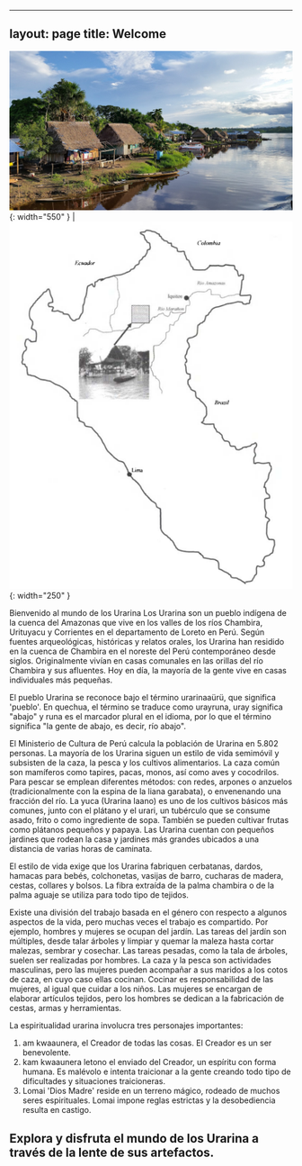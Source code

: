 ---
layout: page
title: Welcome
--

![alt-text-1](assets/img/panoramio_2.jpg "Urarina picture"){: width="550" } | ![alt-text-2](assets/img/map_ura.png "Urarina teritory"){: width="250" }

Bienvenido al mundo de los Urarina
Los Urarina son un pueblo indígena de la cuenca del Amazonas que vive en los valles de los ríos Chambira, Urituyacu y Corrientes en el departamento de Loreto en Perú. Según fuentes arqueológicas, históricas y relatos orales, los Urarina han residido en la cuenca de Chambira en el noreste del Perú contemporáneo desde siglos. Originalmente vivían en casas comunales en  las orillas del río Chambira y sus afluentes. Hoy en día, la mayoría de la gente vive en casas individuales más pequeñas.

El pueblo Urarina se reconoce bajo el término urarinaaürü, que significa 'pueblo'. En quechua, el término se traduce como urayruna, uray significa "abajo" y runa es el marcador plural en el idioma, por lo que el término significa "la gente de abajo, es decir, río abajo".

  El Ministerio de Cultura de Perú calcula la población de Urarina en 5.802 personas. La mayoría de los Urarina siguen un estilo de vida semimóvil y subsisten de la caza, la pesca y los cultivos alimentarios. La caza común son mamíferos como tapires, pacas, monos, así como aves y cocodrilos. Para pescar se emplean diferentes métodos: con redes, arpones o anzuelos (tradicionalmente con la espina de la liana garabata), o envenenando una fracción del río. La yuca (Urarina laano) es uno de los cultivos básicos más comunes, junto con el plátano y el urari, un tubérculo que se consume asado, frito o como ingrediente de sopa. También se pueden cultivar frutas como plátanos pequeños y papaya. Las Urarina cuentan con pequeños jardines que rodean la casa y jardines más grandes ubicados a una distancia de varias horas de caminata.

El estilo de vida exige que los Urarina fabriquen cerbatanas, dardos, hamacas para bebés, colchonetas, vasijas de barro, cucharas de madera, cestas, collares y bolsos. La fibra extraída de la palma chambira o de la palma aguaje se utiliza para todo tipo de tejidos.

Existe una división del trabajo basada en el género con respecto a algunos aspectos de la vida, pero muchas veces el trabajo es compartido. Por ejemplo, hombres y mujeres se ocupan del jardín. Las tareas del jardín son múltiples, desde talar árboles y limpiar y quemar la maleza hasta cortar malezas, sembrar y cosechar. Las tareas pesadas, como la tala de árboles, suelen ser realizadas por hombres. La caza y la pesca son actividades masculinas, pero las mujeres pueden acompañar a sus maridos a los cotos de caza, en cuyo caso ellas cocinan. Cocinar es responsabilidad de las mujeres, al igual que cuidar a los niños. Las mujeres se encargan de elaborar artículos tejidos, pero los hombres se dedican a la fabricación de cestas, armas y herramientas.

La espiritualidad urarina involucra tres personajes importantes:
1. am kwaaunera, el Creador de todas las cosas. El Creador es un ser benevolente.
2. kam kwaaunera letono el enviado del Creador, un espíritu con forma humana. Es malévolo e intenta traicionar a la gente creando todo tipo de dificultades y situaciones traicioneras.
3. Lomai 'Dios Madre' reside en un terreno mágico, rodeado de muchos seres espirituales. Lomai impone reglas estrictas y la desobediencia resulta en castigo.

## Explora y disfruta el mundo de los Urarina a través de la lente de sus artefactos.
